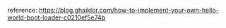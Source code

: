 reference: https://blog.ghaiklor.com/how-to-implement-your-own-hello-world-boot-loader-c0210ef5e74b

